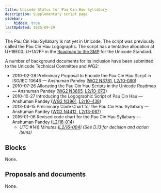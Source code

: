 ```yaml
---
title: Unicode Status for Pau Cin Hau Syllabary
description: Supplementary script page
sidebar:
    hidden: true
lastUpdated: 2025-09-29
---
```


The Pau Cin Hau Syllabary is not yet in Unicode. The script was previously called the Pau Cin Hau Logographs. The script has a tentative allocation at U+19E00..U+1A2FF in the [Roadmap to the SMP](http://www.unicode.org/roadmaps/smp/) for the Unicode Standard. 

A number of background documents for its inclusion have been submitted to the Unicode Technical Committee and WG2:
- 2010-02-28 Preliminary Proposal to Encode the Pau Cin Hau Script in ISO/IEC 10646 — Anshuman Pandey ([WG2 N3781](https://www.unicode.org/wg2/docs/n3781.pdf), [L2/10-080](http://www.unicode.org/cgi-bin/GetMatchingDocs.pl?L2/10-080))
- 2010-07-26 Allocating the Pau Cin Hau Scripts in the Unicode Roadmap — Anshuman Pandey ([WG2 N3865](https://www.unicode.org/wg2/docs/n3865.pdf), [L2/10-073](http://www.unicode.org/cgi-bin/GetMatchingDocs.pl?L2/10-073))
- 2010-10-27 Introducing the Logographic Script of Pau Cin Hau — Anshuman Pandey ([WG2 N3961](https://www.unicode.org/wg2/docs/n3961.pdf), [L2/10-438](http://www.unicode.org/cgi-bin/GetMatchingDocs.pl?L2/10-438))
- 2013-04-15 Preliminary Code Chart for the Pau Cin Hau Syllabary — Anshuman Pandey ([WG2 N4412](https://www.unicode.org/wg2/docs/n4412.pdf), [L2/13-067](http://www.unicode.org/cgi-bin/GetMatchingDocs.pl?L2/13-067))
- 2016-01-06 Revised code chart for the Pau Cin Hau Syllabary — Anshuman Pandey ([L2/16-014](http://www.unicode.org/cgi-bin/GetMatchingDocs.pl?L2/16-014))
  - _UTC #146 Minutes ([L2/16-004](http://www.unicode.org/cgi-bin/GetMatchingDocs.pl?L2/16-004)) (See D.13 for decision and action items)_

## Blocks

None.

## Proposals and documents

None.
